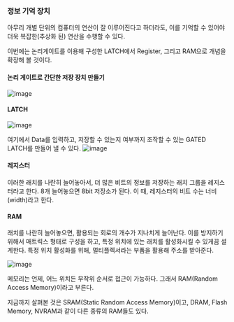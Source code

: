 ### 정보 기억 장치

아무리 개별 단위의 컴퓨터의 연산이 잘 이루어진다고 하더라도, 이를 기억할 수 있어야 더욱 복잡한(추상화 된) 연산을 수행할 수 있다.

이번에는 논리게이트를 이용해 구성한 LATCH에서 Register, 그리고 RAM으로 개념을 확장해 볼 것이다.

#### 논리 게이트로 간단한 저장 장치 만들기
![image](https://user-images.githubusercontent.com/88834958/132808790-c90ab6fe-f38a-4d20-8713-4df6720ce2c2.png)

#### LATCH
![image](https://user-images.githubusercontent.com/88834958/132808878-dbba6c30-5a29-4062-8105-bbc9089ec29f.png)

여기에서 Data를 입력하고, 저장할 수 있는지 여부까지 조작할 수 있는 GATED LATCH를 만들어 낼 수 있다.
![image](https://user-images.githubusercontent.com/88834958/132809013-8cfc0768-f5f3-483f-9823-7fcfc479e683.png)

#### 레지스터
이러한 래치를 나란히 늘어놓아서, 더 많은 비트의 정보를 저장하는 래치 그룹을 레지스터라고 한다. 8개 늘어놓으면 8bit 저장소가 된다. 이 때, 레지스터의 비트 수는 너비(width)라고 한다.

#### RAM
래치를 나란히 늘어놓으면, 활용되는 회로의 개수가 지나치게 늘어난다. 이를 방지하기 위해서 매트릭스 형태로 구성을 하고, 특정 위치에 있는 래치를 활성화시킬 수 있게끔 설계한다.
특정 위치 활성화를 위해, 멀티플렉서라는 부품을 활용해 주소를 받아준다.

![image](https://user-images.githubusercontent.com/88834958/132809803-73e3606f-68c3-4810-bf51-109f34fe267b.png)

메모리는 언제, 어느 위치든 무작위 순서로 접근이 가능하다. 그래서 RAM(Random Access Memory)이라고 부른다.

지금까지 살펴본 것은 SRAM(Static Random Access Memory)이고, DRAM, Flash Memory, NVRAM과 같이 다른 종류의 RAM들도 있다.

